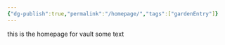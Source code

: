 ```yaml
---
{"dg-publish":true,"permalink":"/homepage/","tags":["gardenEntry"]}
---
```


this is the homepage for vault
some text

